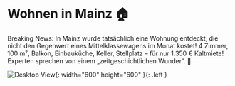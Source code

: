 ﻿---
layout: post
category: private gedanken
---
# Wohnen in Mainz 🏠
Breaking News: In Mainz wurde tatsächlich eine Wohnung entdeckt,
die nicht den Gegenwert eines Mittelklassewagens im Monat kostet!
4 Zimmer, 100 m², Balkon, Einbauküche, Keller, Stellplatz – für nur 1.350 € Kaltmiete!
Experten sprechen von einem „zeitgeschichtlichen Wunder“. 🧐


![Desktop View](/assets/img/wohnraum.png){: width="600" height="600" }{: .left }

